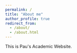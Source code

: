 ```yaml
---
permalink: /
title: "About me"
author_profile: true
redirect_from: 
  - /about/
  - /about.html
---
```


This is Pau's Academic Website.
